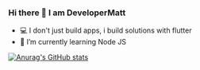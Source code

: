 ### Hi there 👋 I am DeveloperMatt



- 💻 I don't just build apps, i build solutions with flutter
- 🌱 I’m currently learning Node JS


[![Anurag's GitHub stats](https://github-readme-stats.vercel.app/api?username=gusanumatthew)](https://github.com/anuraghazra/github-readme-stats)
